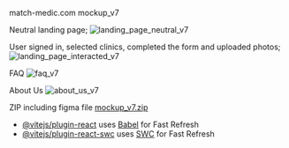 match-medic.com mockup_v7

Neutral landing page;
![landing_page_neutral_v7](https://github.com/EnesFly/match-medic/assets/156937752/9d954c75-0762-490b-a4d7-4761c86cf940)

User signed in, selected clinics, completed the form and uploaded photos;
![landing_page_interacted_v7](https://github.com/EnesFly/match-medic/assets/156937752/a7f53d42-f2d6-4a3b-b1c2-409b41feb76e)

FAQ
![faq_v7](https://github.com/EnesFly/match-medic/assets/156937752/70516af4-a287-4dc4-b7ce-5bf8e69da157)

About Us
![about_us_v7](https://github.com/EnesFly/match-medic/assets/156937752/fff56b15-f791-4f22-8f51-3ad5a0358ebc)

ZIP including figma file
[mockup_v7.zip](https://github.com/EnesFly/match-medic/files/14765189/mockup_v7.zip)

- [@vitejs/plugin-react](https://github.com/vitejs/vite-plugin-react/blob/main/packages/plugin-react/README.md) uses [Babel](https://babeljs.io/) for Fast Refresh
- [@vitejs/plugin-react-swc](https://github.com/vitejs/vite-plugin-react-swc) uses [SWC](https://swc.rs/) for Fast Refresh
